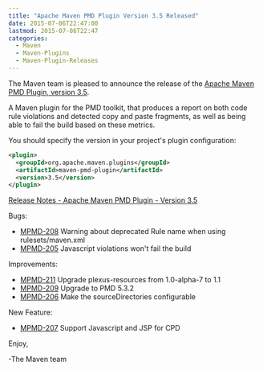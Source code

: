 ```yaml
---
title: "Apache Maven PMD Plugin Version 3.5 Released"
date: 2015-07-06T22:47:00
lastmod: 2015-07-06T22:47
categories:
  - Maven
  - Maven-Plugins
  - Maven-Plugin-Releases
---
```

The Maven team is pleased to announce the release of the 
[Apache Maven PMD Plugin, version 3.5](http://maven.apache.org/plugins/maven-pmd-plugin/).

A Maven plugin for the PMD toolkit, that produces a report on both code rule
violations and detected copy and paste fragments, as well as being able to fail
the build based on these metrics.

You should specify the version in your project's plugin configuration:

```xml
<plugin>
  <groupId>org.apache.maven.plugins</groupId>
  <artifactId>maven-pmd-plugin</artifactId>
  <version>3.5</version>
</plugin>
```

<!-- more -->

[Release Notes - Apache Maven PMD Plugin - Version 3.5](https://issues.apache.org/jira/secure/ReleaseNote.jspa?projectId=12317621&version=12330969)

Bugs:

 * [MPMD-208](https://issues.apache.org/jira/browse/MPMD-208) Warning about deprecated Rule name when using rulesets/maven.xml
 * [MPMD-205](https://issues.apache.org/jira/browse/MPMD-205) Javascript violations won't fail the build

Improvements:

 * [MPMD-211](https://issues.apache.org/jira/browse/MPMD-211) Upgrade plexus-resources from 1.0-alpha-7 to 1.1
 * [MPMD-209](https://issues.apache.org/jira/browse/MPMD-209) Upgrade to PMD 5.3.2
 * [MPMD-206](https://issues.apache.org/jira/browse/MPMD-206) Make the sourceDirectories configurable

New Feature:

 * [MPMD-207](https://issues.apache.org/jira/browse/MPMD-207) Support Javascript and JSP for CPD

Enjoy,

-The Maven team
